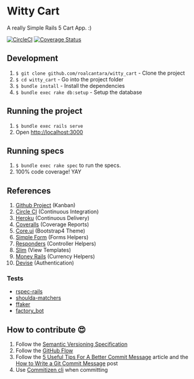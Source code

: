 # Witty Cart

A really Simple Rails 5 Cart App. :)

[![CircleCI](https://circleci.com/gh/roalcantara/witty_cart/tree/master.svg?style=svg)](https://circleci.com/gh/roalcantara/witty_cart/tree/master)
[![Coverage Status](https://coveralls.io/repos/github/roalcantara/witty_cart/badge.svg?branch=master)](https://coveralls.io/github/roalcantara/witty_cart?branch=master)

## Development

1. `$ git clone github.com/roalcantara/witty_cart` - Clone the project
2. `$ cd witty_cart` - Go into the project folder
3. `$ bundle install` - Install the dependencies
4. `$ bundle exec rake db:setup` - Setup the database

## Running the project

1. `$ bundle exec rails serve`
2. Open [http://localhost:3000](http://localhost:3000)

## Running specs

1. `$ bundle exec rake spec` to run the specs.
2. 100% code coverage! YAY


## References

1. [Github Project](https://github.com/roalcantara/witty_cart/projects/1) (Kanban)
2. [Circle CI](https://circleci.com) (Continuous Integration)
3. [Heroku](https://heroku.com) (Continuous Delivery)
4. [Coveralls](https://coveralls.io) (Coverage Reports)
5. [Core.ui](https://coreui.io) (Bootstrap4 Theme)
6. [Simple Form](https://github.com/plataformatec/simple_form) (Forms Helpers)
7. [Responders](https://github.com/plataformatec/responders) (Controller Helpers)
7. [Slim](http://slim-lang.com/) (View Templates)
8. [Money Rails](https://github.com/RubyMoney/money-rails) (Currency Helpers)
9. [Devise](https://github.com/plataformatec/devise) (Authentication)

### Tests

* [rspec-rails](https://relishapp.com/rspec/rspec-rails/docs)
* [shoulda-matchers](http://matchers.shoulda.io/)
* [ffaker](https://github.com/ffaker/ffaker)
* [factory_bot](https://github.com/thoughtbot/factory_bot)

## How to contribute :heart_eyes:

1. Follow the [Semantic Versioning Specification](http://semver.org/)
2. Follow the [GitHub Flow](https://guides.github.com/introduction/flow/)
3. Follow the [5 Useful Tips For A Better Commit Message](https://robots.thoughtbot.com/5-useful-tips-for-a-better-commit-message) article and the [How to Write a Git Commit Message](http://chris.beams.io/posts/git-commit/) post
4. Use [Commitizen cli](http://commitizen.github.io/cz-cli/) when committing
